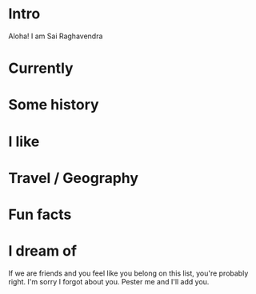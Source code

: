 
# Intro

Aloha! I am Sai Raghavendra 

# Currently



# Some history



# I like



# Travel / Geography



# Fun facts



# I dream of





If we are friends and you feel like you belong on this list, you're probably right. I'm sorry I forgot about you. Pester me and I'll add you.
